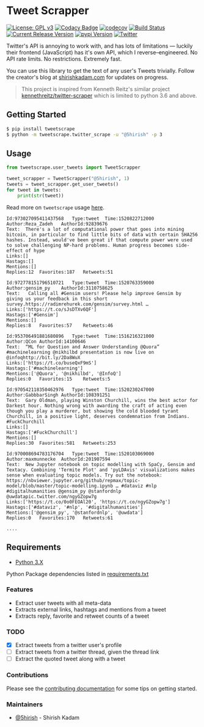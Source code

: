 # Tweet Scrapper

[![License: GPL v3](https://img.shields.io/badge/License-GPL%20v3-blue.svg)](https://www.gnu.org/licenses/gpl-3.0)
[![Codacy Badge](https://api.codacy.com/project/badge/Grade/5924d3402a2c43d0bf7affa6863872f6)](https://www.codacy.com/app/5hirish/tweet_scrapper?utm_source=github.com&amp;utm_medium=referral&amp;utm_content=5hirish/tweet_scrapper&amp;utm_campaign=Badge_Grade)
[![codecov](https://codecov.io/gh/5hirish/tweet_scrapper/branch/master/graph/badge.svg)](https://codecov.io/gh/5hirish/tweet_scrapper)
[![Build Status](https://travis-ci.org/5hirish/tweet_scrapper.svg?branch=master)](https://travis-ci.org/5hirish/tweet_scrapper)
[![Current Release Version](https://img.shields.io/github/release/5hirish/tweet_scrapper.svg)](https://github.com/5hirish/tweet_scrapper/releases)
[![pypi Version](https://img.shields.io/pypi/v/tweetscrape.svg)](https://pypi.python.org/pypi/tweetscrape)
[![Twitter](https://img.shields.io/twitter/follow/openebs.svg?style=social&label=Follow)](https://twitter.com/intent/follow?screen_name=5hirish)


Twitter's API is annoying to work with, and has lots of limitations — luckily their frontend (JavaScript) has it's own API, which I reverse–engineered. No API rate limits. No restrictions. Extremely fast.

You can use this library to get the text of any user's Tweets trivially. Follow the creator's blog at [shirishkadam.com](https://shirishkadam.com) for updates on progress.

> This project is inspired from Kenneth Reitz's similar project [kennethreitz/twitter-scraper](https://github.com/kennethreitz/twitter-scraper) which is limited to python 3.6 and above.

## Getting Started

```bash
$ pip install tweetscrape
$ python -m tweetscrape.twitter_scrape -u "@5hirish" -p 3
```

## Usage

```python
from tweetscrape.user_tweets import TweetScrapper 

tweet_scrapper = TweetScrapper("@5hirish", 1)
tweets = tweet_scrapper.get_user_tweets()
for tweet in tweets:
    print(str(tweet))
```
Read more on `tweetscrape` usage [here](USAGE.md).
```
Id:973027095411437568	Type:tweet	Time:1520822712000
Author:Reza_Zadeh	AuthorId:92839676
Text:  There's a lot of computational power that goes into mining bitcoin, in particular to find little bits of data with certain SHA256 hashes. Instead, would've been great if that compute power were used to solve challenging NP-hard problems. Human progress becomes side-effect of hype
Links:[]
Hastags:[]
Mentions:[]
Replies:12	Favorites:187	Retweets:51

Id:972778151796510721	Type:tweet	Time:1520763359000
Author:gensim_py	AuthorId:3110758625
Text:   Calling all #Gensim users! Please help improve Gensim by giving us your feedback in this short survey.https://radimrehurek.com/gensim/survey.html …
Links:['https://t.co/sJsDTXv6QF']
Hastags:['#Gensim']
Mentions:[]
Replies:8	Favorites:57	Retweets:46

Id:953706491881680896	Type:tweet	Time:1516216321000
Author:QCon	AuthorId:14100646
Text:  “ML for Question and Answer Understanding @Quora” #machinelearning @nikhilbd presentation is now live on @infoqhttp://bit.ly/2Da8WuX 
Links:['https://t.co/buseQxF9mS']
Hastags:['#machinelearning']
Mentions:['@Quora', '@nikhilbd', '@InfoQ']
Replies:0	Favorites:15	Retweets:5

Id:970542118350462976	Type:tweet	Time:1520230247000
Author:GabbbarSingh	AuthorId:108391251
Text:  Gary Oldman, playing Winston Churchill, wins the best actor for Darkest hour. Nothing wrong with awarding the craft of acting even though you play a murderer, but showing the cold blooded tyrant Churchill, in a positive light, deserves condemnation from Indians. #FuckChurchill
Links:[]
Hastags:['#FuckChurchill']
Mentions:[]
Replies:30	Favorites:581	Retweets:253

Id:970008694783176704	Type:tweet	Time:1520103069000
Author:maxmunnecke	AuthorId:201907594
Text:  New Jupyter notebook on topic modelling with SpaCy, Gensim and Textacy. Combining 'Termite Plot' and 'pyLDAvis' visualizations makes sense when evaluating topic models. Try out the notebook: https://nbviewer.jupyter.org/github/repmax/topic-model/blob/master/topic-modelling.ipynb … #dataviz #nlp #digitalhumanities @gensim_py @stanfordnlp @uwdatapic.twitter.com/ngyGZopw7g
Links:['https://t.co/0o0FEOAl20', 'https://t.co/ngyGZopw7g']
Hastags:['#dataviz', '#nlp', '#digitalhumanities']
Mentions:['@gensim_py', '@stanfordnlp', '@uwdata']
Replies:0	Favorites:170	Retweets:61

....
```

## Requirements

* [Python 3.X](https://docs.python.org/3/)

Python Package dependencies listed in [requirements.txt](requirements.txt)

### Features

* Extract user tweets with all meta-data
* Extracts external links, hashtags and mentions from a tweet
* Extracts reply, favorite and retweet counts of a tweet

### TODO

- [x] Extract tweets from a twitter user's profile
- [ ] Extract tweets from a twitter thread, given the thread link
- [ ] Extract the quoted tweet along with a tweet

### Contributions
Please see the [contributing documentation](docs/CONTRIBUTING.md) for some tips on getting started.

### Maintainers
* [@5hirish](https://github.com/5hirish) - Shirish Kadam